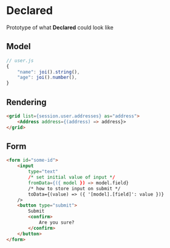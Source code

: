 # Declared

Prototype of what **Declared** could look like

## Model

```js
// user.js
{
    "name": joi().string(),
    "age": joi().number(),
}
```

## Rendering

```html
<grid list={session.user.addresses} as="address">
    <Address address={(address) => address}>
</grid>
```

## Form
```html
<form id="some-id">
    <input
        type="text"
        /* set initial value of input */
        fromData={({ model }) => model.field}
        /* how to store input on submit */
        toData={(value) => ({ '[model].[field]': value })}
    />
    <button type="submit">
        Submit
        <confirm>
            Are you sure?
        </confirm>
    </button>
</form>
```
